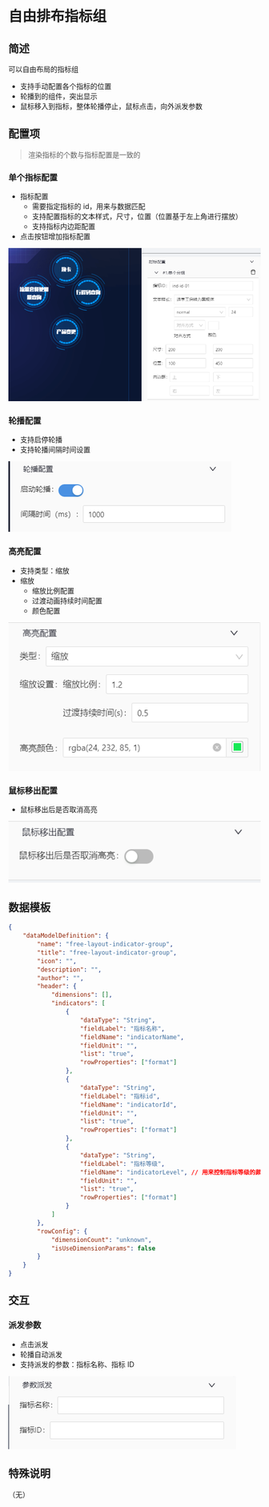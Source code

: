 

# 自由排布指标组

## 简述

可以自由布局的指标组

-   支持手动配置各个指标的位置
-   轮播到的组件，突出显示
-   鼠标移入到指标，整体轮播停止，鼠标点击，向外派发参数

## 配置项

> 渲染指标的个数与指标配置是一致的

### 单个指标配置

-   指标配置
    -   需要指定指标的 id，用来与数据匹配
    -   支持配置指标的文本样式，尺寸，位置（位置基于左上角进行摆放）
    -   支持指标内边距配置
-   点击按钮增加指标配置

![image-20230112211454497](./images/image-20230112211454497.png)

### 轮播配置

-   支持启停轮播
-   支持轮播间隔时间设置

![image-20230111095016574](./images/image-20230111095016574.png)

### 高亮配置

-   支持类型：缩放
-   缩放
    -   缩放比例配置
    -   过渡动画持续时间配置
    -   颜色配置

![image-20230111095218836](./images/image-20230111095218836.png)

### 鼠标移出配置

-   鼠标移出后是否取消高亮

![image-20230111095218836](./images/1675848908171.jpg)

## 数据模板

```json
{
    "dataModelDefinition": {
        "name": "free-layout-indicator-group",
        "title": "free-layout-indicator-group",
        "icon": "",
        "description": "",
        "author": "",
        "header": {
            "dimensions": [],
            "indicators": [
                {
                    "dataType": "String",
                    "fieldLabel": "指标名称",
                    "fieldName": "indicatorName",
                    "fieldUnit": "",
                    "list": "true",
                    "rowProperties": ["format"]
                },
                {
                    "dataType": "String",
                    "fieldLabel": "指标id",
                    "fieldName": "indicatorId",
                    "fieldUnit": "",
                    "list": "true",
                    "rowProperties": ["format"]
                },
                {
                    "dataType": "String",
                    "fieldLabel": "指标等级",
                    "fieldName": "indicatorLevel", // 用来控制指标等级的颜色
                    "fieldUnit": "",
                    "list": "true",
                    "rowProperties": ["format"]
                }
            ]
        },
        "rowConfig": {
            "dimensionCount": "unknown",
            "isUseDimensionParams": false
        }
    }
}
```

## 交互

### 派发参数

-   点击派发
-   轮播自动派发
-   支持派发的参数：指标名称、指标 ID

![image-20230111095409322](images/image-20230111095409322.png)

## 特殊说明

（无）
